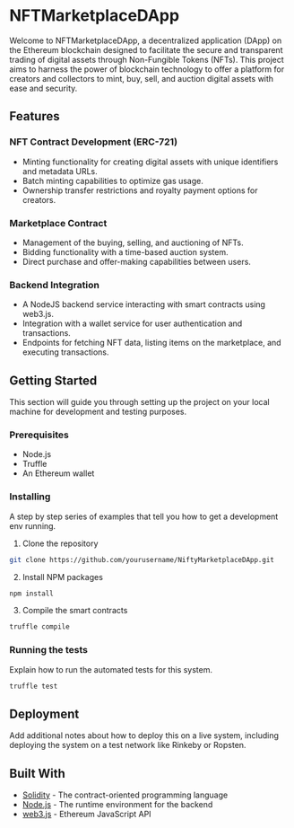 
# NFTMarketplaceDApp

Welcome to NFTMarketplaceDApp, a decentralized application (DApp) on the Ethereum blockchain designed to facilitate the secure and transparent trading of digital assets through Non-Fungible Tokens (NFTs). This project aims to harness the power of blockchain technology to offer a platform for creators and collectors to mint, buy, sell, and auction digital assets with ease and security.

## Features

### NFT Contract Development (ERC-721)
- Minting functionality for creating digital assets with unique identifiers and metadata URLs.
- Batch minting capabilities to optimize gas usage.
- Ownership transfer restrictions and royalty payment options for creators.

### Marketplace Contract
- Management of the buying, selling, and auctioning of NFTs.
- Bidding functionality with a time-based auction system.
- Direct purchase and offer-making capabilities between users.

### Backend Integration
- A NodeJS backend service interacting with smart contracts using web3.js.
- Integration with a wallet service for user authentication and transactions.
- Endpoints for fetching NFT data, listing items on the marketplace, and executing transactions.

## Getting Started

This section will guide you through setting up the project on your local machine for development and testing purposes.

### Prerequisites

- Node.js
- Truffle
- An Ethereum wallet

### Installing

A step by step series of examples that tell you how to get a development env running.

1. Clone the repository
```bash
git clone https://github.com/yourusername/NiftyMarketplaceDApp.git
```

2. Install NPM packages
```bash
npm install
```

3. Compile the smart contracts
```bash
truffle compile
```

### Running the tests

Explain how to run the automated tests for this system.

```bash
truffle test
```

## Deployment

Add additional notes about how to deploy this on a live system, including deploying the system on a test network like Rinkeby or Ropsten.

## Built With

- [Solidity](https://docs.soliditylang.org/en/v0.8.3/) - The contract-oriented programming language
- [Node.js](https://nodejs.org/) - The runtime environment for the backend
- [web3.js](https://web3js.readthedocs.io/) - Ethereum JavaScript API

